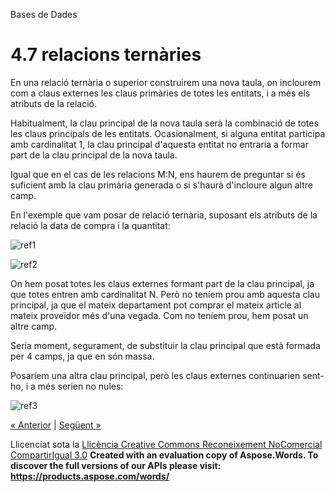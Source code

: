 Bases de Dades

# <a name="main"></a>**4.7 relacions ternàries**

En una relació ternària o superior construirem una nova taula, on inclourem com a claus externes les claus primàries de totes les entitats, i a més els atributs de la relació.

Habitualment, la clau principal de la nova taula serà la combinació de totes les claus principals de les entitats. Ocasionalment, si alguna entitat participa amb cardinalitat 1, la clau principal d'aquesta entitat no entraria a formar part de la clau principal de la nova taula.

Igual que en el cas de les relacions M:N, ens haurem de preguntar si és suficient amb la clau primària generada o si s'haurà d'incloure algun altre camp.

En l'exemple que vam posar de relació ternària, suposant els atributs de la relació la data de compra i la quantitat:

![ref1]

![ref2]

On hem posat totes les claus externes formant part de la clau principal, ja que totes entren amb cardinalitat N. Però no teníem prou amb aquesta clau principal, ja que el mateix departament pot comprar el mateix article al mateix proveïdor més d'una vegada. Com no teníem prou, hem posat un altre camp.

Seria moment, segurament, de substituir la clau principal que està formada per 4 camps, ja que en són massa.

Posaríem una altra clau principal, però les claus externes continuarien sent-ho, i a més serien no nules:

![ref3]

[« Anterior](46_resum_dependncies.md) | [Següent »](48_especialitzacions.md)

Llicenciat sota la [Llicència Creative Commons Reconeixement NoComercial CompartirIgual 3.0](http://creativecommons.org/licenses/by-nc-sa/3.0/)
**Created with an evaluation copy of Aspose.Words. To discover the full versions of our APIs please visit: https://products.aspose.com/words/**

[ref1]: 47_relacions_ternries.002.png
[ref2]: 47_relacions_ternries.003.png
[ref3]: 47_relacions_ternries.004.png
